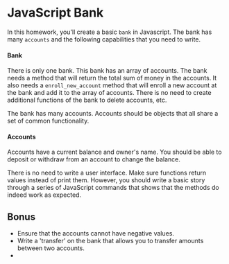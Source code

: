 # JavaScript Bank

In this homework, you'll create a basic `bank` in Javascript. The bank has many `accounts` and the following capabilities that you need to write. 

#### Bank

There is only one bank. This bank has an array of accounts. The bank needs a method that will return the total sum of money in the accounts. It also needs a `enroll_new_account` method that will enroll a new account at the bank and add it to the array of accounts. There is no need to create additional functions of the bank to delete accounts, etc.

The bank has many accounts. Accounts should be objects that all share a set of common functionality.

#### Accounts

Accounts have a current balance and owner's name. You should be able to deposit or withdraw from an account to change the balance. 

There is no need to write a user interface. Make sure functions return values instead of print them. However, you should write a basic story through a series of JavaScript commands that shows that the methods do indeed work as expected. 


## Bonus

- Ensure that the accounts cannot have negative values. 
- Write a 'transfer' on the bank that allows you to transfer amounts between two accounts. 
- 